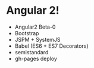 # Angular 2!

* Angular2 Beta-0
* Bootstrap
* JSPM + SystemJS
* Babel (ES6 + ES7 Decorators)
* semistandard
* gh-pages deploy
